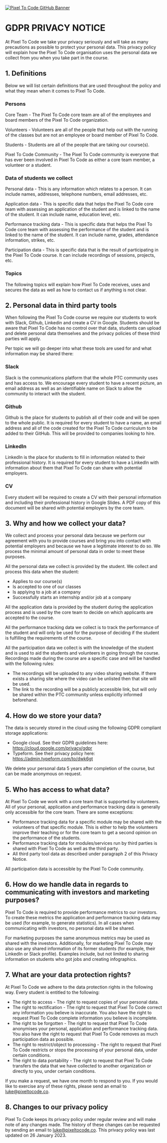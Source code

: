 [![Pixel To Code GitHub Banner](https://github.com/pixel2code/pixel2code/blob/main/assets/GitHubHeader.png)](https://pixeltocode.co)

# GDPR PRIVACY NOTICE

At Pixel To Code we take your privacy seriously and will take as many precautions as possible to protect your personal data. This privacy policy will explain how the Pixel To Code organisation uses the personal data we collect from you when you take part in the course. 

## 1. Definitions

Below we will list certain definitions that are used throughout the policy and what they mean when it comes to Pixel To Code.

### Persons

Core Team - The Pixel To Code core team are all of the employees and board members of the Pixel To Code organization.

Volunteers - Volunteers are all of the people that help out with the running of the classes but are not an employee or board member of Pixel To Code.

Students - Students are all of the people that are taking our course(s).

Pixel To Code Community - The Pixel To Code community is everyone that has ever been involved in Pixel To Code as either a core team member, a volunteer or a student.

### Data of students we collect

Personal data - This is any information which relates to a person. It can include names, addresses, telephone numbers, email addresses, etc.

Application data - This is specific data that helps the Pixel To Code core team with assessing an application of the student and is linked to the name of the student. It can include name, education level, etc.

Performance tracking data - This is specific data that helps the Pixel To Code core team with assessing the performance of the student and is linked to the name of the student. It can include name, grades, attendance information, strikes, etc.

Participation data - This is specific data that is the result of participating in the Pixel To Code course. It can include recordings of sessions, projects, etc.

### Topics

The following topics will explain how Pixel To Code receives, uses and secures the data as well as how to contact us if anything is not clear.

## 2. Personal data in third party tools
When following the Pixel To Code course we require our students to work with Slack, Github, Linkedin and create a CV in Google. Students should be aware that Pixel To Code has no control over that data, students can upload and delete personal data themselves and the privacy policies of these third parties will apply. 

Per topic we will go deeper into what these tools are used for and what information may be shared there:

### Slack
Slack is the communications platform that the whole PTC community uses and has access to. We encourage every student to have a recent picture, an email address as well as an identifiable name on Slack to allow the community to interact with the student.

### Github
Github is the place for students to publish all of their code and will be open to the whole public. It is required for every student to have a name, an email address and all of the code created for the Pixel To Code curriculum to be added to their GitHub. This will be provided to companies looking to hire.

### LinkedIn
LinkedIn is the place for students to fill in information related to their professional history. It is required for every student to have a LinkedIn with information about them that Pixel To Code can share with potential employers.

### CV
Every student will be required to create a CV with their personal information and including their professional history in Google Slides. A PDF copy of this document will be shared with potential employers by the core team.

## 3. Why and how we collect your data?

We collect and process your personal data because we perform our agreement with you to provide courses and bring you into contact with potential employers and because we have a legitimate interest to do so. We process the minimal amount of personal data in order to meet these purposes.

All the personal data we collect is provided by the student. We collect and process this data when the student:
- Applies to our course(s)
- Is accepted to one of our classes
- Is applying to a job at a company
- Successfully starts an internship and/or job at a company

All the application data is provided by the student during the application process and is used by the core team to decide on which applicants are accepted to the course.

All the performance tracking data we collect is to track the performance of the student and will only be used for the purpose of deciding if the student is fulfilling the requirements of the course.

All the participation data we collect is with the knowledge of the student and is used to aid the students and volunteers in going through the course. Recordings made during the course are a specific case and will be handled with the following rules:
- The recordings will be uploaded to any video sharing website. If there exists a sharing site where the video can be unlisted then that site will be used.
- The link to the recording will be a publicly accessible link, but will only be shared within the PTC community unless explicitly informed beforehand.

## 4. How do we store your data?
The data is securely stored in the cloud using the following GDPR compliant storage applications:

- Google cloud. See their GDPR guidelines here: https://cloud.google.com/privacy/gdpr
- Typeform. See their privacy policy here: https://admin.typeform.com/to/dwk6gt 

We delete your personal data 5 years after completion of the course, but can be made anonymous on request.

## 5. Who has access to what data?
At Pixel To Code we work with a core team that is supported by volunteers. All of your personal, application and performance tracking data is generally only accessible for the core team. There are some exceptions:

- Performance tracking data for a specific module may be shared with the volunteers of that specific module. This is either to help the volunteers improve their teaching or for the core team to get a second opinion on the performance of the students.
- Performance tracking data for modules/services run by third parties is shared with Pixel To Code as well as the third party.
- All third party tool data as described under paragraph 2 of this Privacy Notice.

All participation data is accessible by the Pixel To Code community.

## 6. How do we handle data in regards to communicating with investors and marketing purposes?
Pixel To Code is required to provide performance metrics to our investors. To create these metrics the application and performance tracking data may be used (for example, to generate statistics). In all cases when communicating with investors, no personal data will be shared.

For marketing purposes the same anonymous metrics may be used as shared with the investors. Additionally, for marketing Pixel To Code may also use any shared information of its former students (for example, their LinkedIn or Slack profile). Examples include, but not limited to sharing information on students who got jobs and creating infographics.

## 7. What are your data protection rights?
At Pixel To Code we adhere to the data protection rights in the following way. Every student is entitled to the following:

- The right to access - The right to request copies of your personal data.
- The right to rectification - The right to request that Pixel To Code correct any information you believe is inaccurate. You also have the right to request Pixel To Code complete information you believe is incomplete.
- The right to be forgotten - The right to request that Pixel To Code anonymises your personal, application and performance tracking data. You also have the right to request that Pixel To Code removes as much participation data as possible.
- The right to restrict/object to processing - The right to request that Pixel To Code restricts or stops the processing of your personal data, under certain conditions.
- The right to data portability - The right to request that Pixel To Code transfers the data that we have collected to another organization or directly to you, under certain conditions.

If you make a request, we have one month to respond to you. If you would like to exercise any of these rights, please send an email to luke@pixeltocode.co. 

## 8. Changes to our privacy policy
Pixel To Code keeps its privacy policy under regular review and will make note of any changes made. The history of these changes can be requested by sending an email to luke@pixeltocode.co. This privacy policy was last updated on 26 January 2023.
